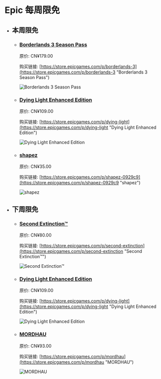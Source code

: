 # Epic 每周限免

- ## 本周限免


  - ### [Borderlands 3 Season Pass](https://store.epicgames.com/p/borderlands-3 "Borderlands 3 Season Pass")

    原价: CN¥179.00

    购买链接: [https://store.epicgames.com/p/borderlands-3](https://store.epicgames.com/p/borderlands-3 "Borderlands 3 Season Pass")

    ![Borderlands 3 Season Pass](https://cdn1.epicgames.com/offer/catnip/Diesel_productv2_borderlands-3_season-pass_BL3_SEASONPASS_Hero-3840x2160-4411e63a005a43811a2bc516ae7ec584598fd4aa-3840x2160-b8988ebb0f3d9159671e8968af991f30_3840x2160-b8988ebb0f3d9159671e8968af991f30)


  - ### [Dying Light Enhanced Edition](https://store.epicgames.com/p/dying-light "Dying Light Enhanced Edition")

    原价: CN¥109.00

    购买链接: [https://store.epicgames.com/p/dying-light](https://store.epicgames.com/p/dying-light "Dying Light Enhanced Edition")

    ![Dying Light Enhanced Edition](https://cdn1.epicgames.com/offer/2c42520d342a46d7a6e0cfa77b4715de/StoreHorizontal2560x14401_2560x1440-31926a8652d0c3b888809a778e138a3c)


  - ### [shapez](https://store.epicgames.com/p/shapez-0929c9 "shapez")

    原价: CN¥35.00

    购买链接: [https://store.epicgames.com/p/shapez-0929c9](https://store.epicgames.com/p/shapez-0929c9 "shapez")

    ![shapez](https://cdn1.epicgames.com/spt-assets/6aac3071aeae452990a71aac0a1fbc30/shapez-1iyyz.png)


- ## 下周限免


  - ### [Second Extinction™](https://store.epicgames.com/p/second-extinction "Second Extinction™")

    原价: CN¥80.00

    购买链接: [https://store.epicgames.com/p/second-extinction](https://store.epicgames.com/p/second-extinction "Second Extinction™")

    ![Second Extinction™](https://cdn1.epicgames.com/offer/fcd3387b58864614b66952d0430d2b9a/EGS_SecondExtinction_SystemicReaction_S1_2560x1440-4a9d265c505b45c75b65916c366f5fca)


  - ### [Dying Light Enhanced Edition](https://store.epicgames.com/p/dying-light "Dying Light Enhanced Edition")

    原价: CN¥109.00

    购买链接: [https://store.epicgames.com/p/dying-light](https://store.epicgames.com/p/dying-light "Dying Light Enhanced Edition")

    ![Dying Light Enhanced Edition](https://cdn1.epicgames.com/offer/2c42520d342a46d7a6e0cfa77b4715de/StoreHorizontal2560x14401_2560x1440-31926a8652d0c3b888809a778e138a3c)


  - ### [MORDHAU](https://store.epicgames.com/p/mordhau "MORDHAU")

    原价: CN¥93.00

    购买链接: [https://store.epicgames.com/p/mordhau](https://store.epicgames.com/p/mordhau "MORDHAU")

    ![MORDHAU](https://cdn1.epicgames.com/offer/2bda08f9230144a19e98373cc4a6ac2d/EGS_MORDHAU_Triterniondoo_S1_2560x1440-572876bb8bcb903e5c33235b7eba8797)

